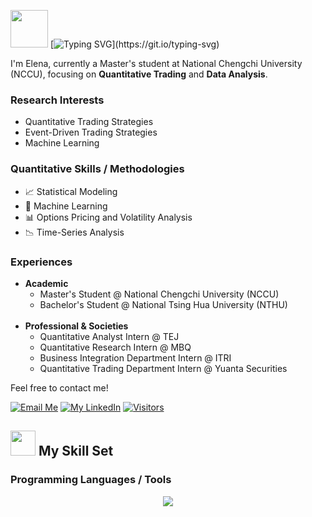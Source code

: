 <img src="https://media2.giphy.com/media/v1.Y2lkPTc5MGI3NjExaWNkMDBveGg4cjV0djM2Z2xwdmkzNDJvbGVzZ3Rlbm5jaDZpOHAxeCZlcD12MV9pbnRlcm5hbF9naWZfYnlfaWQmY3Q9Zw/W2PnVTZyl8Rc3X086R/giphy.gif" width="60">  [![Typing SVG](https://readme-typing-svg.demolab.com?font=Pacifico&size=30&pause=1000&color=99205E&vCenter=true&width=500&height=45&lines=HI!+I'm+Elena.)](https://git.io/typing-svg)

I'm Elena, currently a Master's student at National Chengchi University (NCCU), focusing on **Quantitative Trading** and **Data Analysis**.

<h3>Research Interests</h3>
<ul>
  <li>Quantitative Trading Strategies</li>
  <li>Event-Driven Trading Strategies</li>
  <li> Machine Learning </li>

</ul>

<h3>Quantitative Skills / Methodologies</h3>
<ul>
  <li>📈 Statistical Modeling </li>
  <li>🤖 Machine Learning </li>
  <li>📊 Options Pricing and Volatility Analysis</li>
  <li>📉 Time-Series Analysis </li>
</ul>


<h3>Experiences</h3>
<ul>
  <li><strong>Academic</strong>
    <ul>
      <li>Master's Student @ National Chengchi University (NCCU)</li>
      <li>Bachelor's Student @ National Tsing Hua University (NTHU)</li>
    </ul>
  </li>
  <br>
  <li><strong>Professional & Societies</strong>
    <ul>
      <li>Quantitative Analyst Intern @ TEJ</li>
      <li>Quantitative Research Intern @ MBQ</li>
      <li>Business Integration Department Intern @ ITRI</li>
      <li>Quantitative Trading Department Intern @ Yuanta Securities</li>
    </ul>
  </li>
</ul>

</ul>



Feel free to contact me!

[![Email Me](https://img.shields.io/badge/Email%20Me-EA4335?logo=Gmail&logoColor=white&style=for-the-badge)](mailto:liuchingyun615@gmail.com)
[![My LinkedIn](https://img.shields.io/badge/My%20Linkedin-%230077B5?logo=linkedin&logoColor=white&style=for-the-badge)]([https://www.linkedin.com/in/liuchingyun615/](https://www.linkedin.com/in/sheng-hua-chen-8b735b2a5/))
[![Visitors](https://api.visitorbadge.io/api/visitors?path=https%3A%2F%2Fgithub.com%2Froger2389&label=VISITORS&labelColor=%23dce775&countColor=%23697689)](https://visitorbadge.io/status?path=https%3A%2F%2Fgithub.com%2Froger2389)

<h2><img src="https://media.giphy.com/media/UVG0BN8TOMKkPOJS6e/giphy.gif" width="40" style="vertical-align: baseline;">&nbsp;My Skill Set</h2>
<h3>Programming Languages / Tools</h3>
<p align="center">
  <a href="https://skillicons.dev">
    <img src="https://skillicons.dev/icons?i=py,r,mysql,github,html,css"/>
  </a>
</p>



